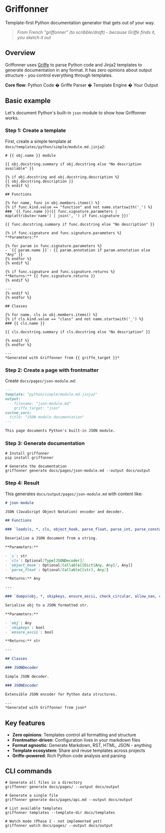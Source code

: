 # Griffonner

Template-first Python documentation generator that gets out of your way.

> *From French "griffonner" (to scribble/draft) - because Griffe finds it, you sketch it out*

## Overview

Griffonner uses [Griffe](https://mkdocstrings.github.io/griffe/) to parse Python code and Jinja2 templates to generate documentation in any format. It has zero opinions about output structure - you control everything through templates.

**Core flow**: Python Code � Griffe Parser � Template Engine � Your Output

## Basic example

Let's document Python's built-in `json` module to show how Griffonner works.

### Step 1: Create a template

First, create a simple template at `docs/templates/python/simple/module.md.jinja2`:

```jinja2
# {{ obj.name }} module

{{ obj.docstring.summary if obj.docstring else "No description available" }}

{% if obj.docstring and obj.docstring.description %}
{{ obj.docstring.description }}
{% endif %}

## Functions

{% for name, func in obj.members.items() %}
{% if func.kind.value == "function" and not name.startswith('_') %}
### `{{ func.name }}({{ func.signature.parameters | map(attribute='name') | join(', ') if func.signature }})`

{{ func.docstring.summary if func.docstring else "No description" }}

{% if func.signature and func.signature.parameters %}
**Parameters:**

{% for param in func.signature.parameters %}
- `{{ param.name }}`: {{ param.annotation if param.annotation else "Any" }}
{% endfor %}
{% endif %}

{% if func.signature and func.signature.returns %}
**Returns:** {{ func.signature.returns }}
{% endif %}

---
{% endif %}
{% endfor %}

## Classes  

{% for name, cls in obj.members.items() %}
{% if cls.kind.value == "class" and not name.startswith('_') %}
### {{ cls.name }}

{{ cls.docstring.summary if cls.docstring else "No description" }}

{% endif %}
{% endfor %}

---
*Generated with Griffonner from {{ griffe_target }}*
```

### Step 2: Create a page with frontmatter

Create `docs/pages/json-module.md`:

```markdown
---
template: "python/simple/module.md.jinja2"
output:
  - filename: "json-module.md"
    griffe_target: "json"
custom_vars:
  title: "JSON module documentation"
---

This page documents Python's built-in JSON module.
```

### Step 3: Generate documentation

```shell
# Install griffonner
pip install griffonner

# Generate the documentation
griffonner generate docs/pages/json-module.md --output docs/output
```

### Step 4: Result

This generates `docs/output/pages/json-module.md` with content like:

```markdown
# json module

JSON (JavaScript Object Notation) encoder and decoder.

## Functions

### `loads(s, *, cls, object_hook, parse_float, parse_int, parse_constant, object_pairs_hook, **kw)`

Deserialise a JSON document from a string.

**Parameters:**

- `s`: str
- `cls`: Optional[Type[JSONDecoder]]
- `object_hook`: Optional[Callable[[Dict[Any, Any]], Any]]
- `parse_float`: Optional[Callable[[str], Any]]

**Returns:** Any

---

### `dumps(obj, *, skipkeys, ensure_ascii, check_circular, allow_nan, cls, indent, separators, default, sort_keys, **kw)`

Serialise obj to a JSON formatted str.

**Parameters:**

- `obj`: Any
- `skipkeys`: bool
- `ensure_ascii`: bool

**Returns:** str

---

## Classes

### JSONDecoder

Simple JSON decoder.

### JSONEncoder  

Extensible JSON encoder for Python data structures.

---
*Generated with Griffonner from json*
```

## Key features

- **Zero opinions**: Templates control all formatting and structure
- **Frontmatter-driven**: Configuration lives in your markdown files  
- **Format agnostic**: Generate Markdown, RST, HTML, JSON - anything
- **Template ecosystem**: Share and reuse templates across projects
- **Griffe-powered**: Rich Python code analysis and parsing

## CLI commands

```shell
# Generate all files in a directory
griffonner generate docs/pages/ --output docs/output

# Generate a single file
griffonner generate docs/pages/api.md --output docs/output

# List available templates
griffonner templates --template-dir docs/templates

# Watch mode (Phase 2 - not implemented yet)
griffonner watch docs/pages/ --output docs/output
```